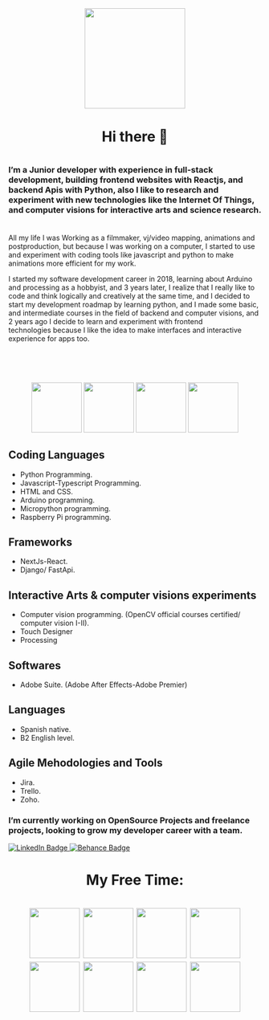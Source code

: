 
<div id="header" align="center">
  <img src="https://media2.giphy.com/media/v1.Y2lkPTc5MGI3NjExNjE5NDgwZGJmOTIyMjk3ODcxYTU5Y2IxZmMzOWY3YjU5MzA4NWU0YiZjdD1z/dYyRWrXb9OpfYbhNY4/giphy.gif" width="200"/>
<h1> Hi there 👋<h1/>
</div>

### I’m a Junior developer with experience in full-stack development, building frontend websites with Reactjs, and backend Apis with Python, also I like to research and experiment with new technologies like the Internet Of Things, and computer visions for interactive arts and science research.  

All my life I was Working as a filmmaker, vj/video mapping, animations and postproduction, but because I was working on a computer, I started to use and experiment with coding tools like javascript and python to make animations more efficient for my work.

 I started my software development career in 2018, learning about Arduino and processing as a hobbyist, and 3 years later, I realize that I really like to code and think logically and creatively at the same time, and I decided to start my development roadmap by learning python, and I made some basic, and intermediate courses in the field of backend and computer visions, and 2 years ago I decide to learn and experiment with frontend technologies because I like the idea to make interfaces and interactive experience for apps too.

<br> <br/>
 
<div id="header" align="center" >
  <img src="https://media2.giphy.com/media/v1.Y2lkPTc5MGI3NjExNWQ4ZmJjOGQ3ZGZiNTAwOTI4NTBjNjU1MzdiNTY3NjAyOTM3ZTQyZCZjdD1z/LMt9638dO8dftAjtco/giphy.gif" width="100"/>
 
  <img src ="https://media4.giphy.com/media/v1.Y2lkPTc5MGI3NjExMDg3NWNjYzU5Y2M4M2YxMjE1N2EzNDJjZDBmYzU4NmYxYTgyMjE4NCZjdD1z/ln7z2eWriiQAllfVcn/giphy.gif" width="100"/>
   <img src="https://media1.giphy.com/media/v1.Y2lkPTc5MGI3NjExNGE1YmFiMGIwN2Y0ZGVmYjlkZDZiZjZiODVkYzA1MTc2MThmMDE0NCZjdD1z/XAxylRMCdpbEWUAvr8/giphy.gif" width="100"/>
   <img src ="https://media3.giphy.com/media/fsEaZldNC8A1PJ3mwp/giphy.gif?cid=ecf05e47a27846v6sela7a51mm9gx4fhfi6rt37ummznmhuy&rid=giphy.gif&ct=s" width="100"/>
  
</div>  
  
## Coding Languages
* Python Programming.
* Javascript-Typescript Programming.
* HTML and CSS.
* Arduino programming.
* Micropython programming.
* Raspberry Pi programming.    
     
## Frameworks
* NextJs-React.
* Django/ FastApi.
     
## Interactive Arts & computer visions experiments
* Computer vision programming. (OpenCV official courses certified/ computer vision I-II).
* Touch Designer
* Processing
     
## Softwares
* Adobe Suite. (Adobe After Effects-Adobe Premier)
     
## Languages
* Spanish native.    
* B2 English level.
     
## Agile Mehodologies and Tools  
     
* Jira.
* Trello.
* Zoho.

 
 ### I’m currently working on OpenSource Projects and freelance projects, looking to grow my developer career with a team.


<div id="badges"  padding= '20px'>
  <a href="https://www.linkedin.com/in/noslen-pantaleon-b8812638">
    <img src="https://img.shields.io/badge/LinkedIn-blue?style=for-the-badge&logo=linkedin&logoColor=white" alt="LinkedIn Badge"/>
  </a>
 
  <a href="https://www.behance.net/Frikout">
    <img src="https://img.shields.io/badge/Behance-blue?style=for-the-badge&logo=linkedin&logoColor=white" alt="Behance Badge"/>
  </a>
</div>

<div id="header" align="center" >
  <h1> My Free Time: <h1/>
 <img src ="https://media1.giphy.com/media/v1.Y2lkPTc5MGI3NjExZGEyZGE3NjJjMGE5MDIyYWQxNWQ0M2IwMmI5N2M4NmM4MGZiOTVlMCZjdD1z/0LxRnBQq0ZdvK2u00N/giphy.gif"width="100"/>
<img src ="https://media0.giphy.com/media/WwpaRjmDqqlcCHLz31/giphy.gif?cid=ecf05e47y8s0a11hykekjy9ph4zdyau72x1ai1vhcyxq247j&rid=giphy.gif&ct=s" width="100"/>
 <img src ="https://media3.giphy.com/media/hQvsnZaJKQnqo0c38k/giphy.gif?cid=ecf05e47mamipqf356g6rgljsbma50e6l6fhfqljmaydoutc&rid=giphy.gif&ct=s" width="100"/>
<img src ="https://media1.giphy.com/media/v1.Y2lkPTc5MGI3NjExYTQ4NzYyZTAyYWM2NDUzNTI0YjVmNjUzODVmMWU4ZWIxZmVmYjU5MCZjdD1z/UWVRBrflOfj8Mxf4YL/giphy.gif" width="100"/>
<img src ="https://media3.giphy.com/media/v1.Y2lkPTc5MGI3NjExOGY3NzNjMzNlN2Y1Y2Q0YmZhNDExODk5NmUwNGZkMDJmMjk0ZWIzZSZjdD1z/aZAJozpy4g6MspsZiz/giphy.gif"width="100"/>
<img src ="https://media4.giphy.com/media/v1.Y2lkPTc5MGI3NjExZjM2ODZhNTlhNTNmZDVmNjE5YmI4NWM4ZDc0OGVhZGYyYjFlZGI3YiZjdD1z/I8wguWkN6EtNJGpgKw/giphy.gif"width="100"/>
<img src ="https://media1.giphy.com/media/bIt8LEFtJKXBTZBJFt/giphy.gif?cid=ecf05e47ljmtcqkl5hhj8hra50qtd67ugong1rgr9oy1mbxo&rid=giphy.gif&ct=s" width="100"/>
 <img src ="https://media2.giphy.com/media/ggL5cO6yGul30AXQnd/giphy.gif?cid=ecf05e47dq6rxlco3zndsotmthgemacx0fz5swty8aun6rim&rid=giphy.gif&ct=s" width="100"/>
</div>  



<!--
**noslenPantaleon/noslenPantaleon** is a ✨ _special_ ✨ repository because its `README.md` (this file) appears on your GitHub profile.
   <img src="https://media.tenor.com/Li7HobCHqa0AAAAi/trial.gif" width="100"/>
Here are some ideas to get you started:

- 🔭 I’m currently working on ...
- 🌱 I’m currently learning ...
- 👯 I’m looking to collaborate on ...
- 🤔 I’m looking for help with ...
- 💬 Ask me about ...
- 📫 How to reach me: ...
- 😄 Pronouns: ...
- ⚡ Fun fact: ...
-->
